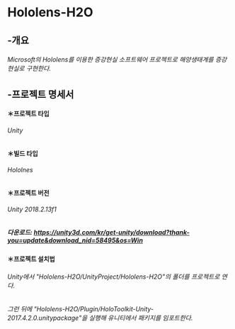 # Hololens-H2O
## -개요
###### Microsoft의 Hololens를 이용한 증강현실 소프트웨어 프로젝트로 해양생태계를 증강현실로 구현한다.
## -프로젝트 명세서
#### ＊프로젝트 타입
###### Unity
#### ＊빌드 타입
###### Hololnes
#### ＊프로젝트 버전
###### Unity 2018.2.13f1
##### 다운로드: https://unity3d.com/kr/get-unity/download?thank-you=update&download_nid=58495&os=Win
#### ＊프로젝트 설치법
###### Unity에서 "Hololens-H2O/UnityProject/Hololens-H2O"의 폴더를 프로젝트로 연다.
###### 그런 뒤에 "Hololens-H2O/Plugin/HoloToolkit-Unity-2017.4.2.0.unitypackage"을 실행해 유니티에서 패키지를 임포트한다.
